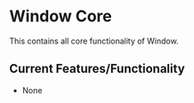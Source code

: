 # Window Core
This contains all core functionality of Window.<br>

## Current Features/Functionality
- None